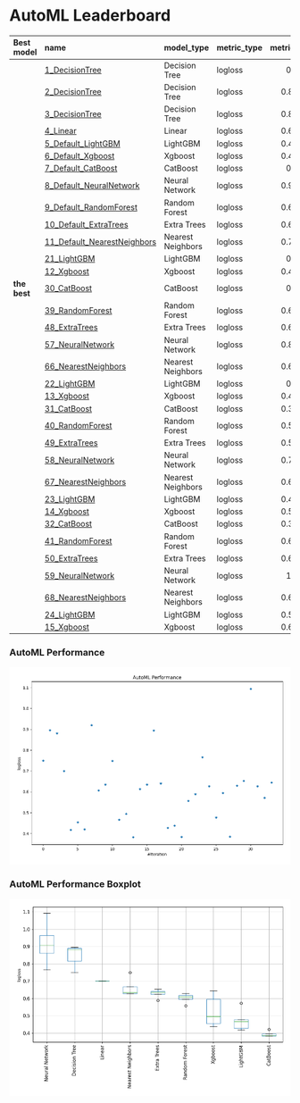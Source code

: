 # AutoML Leaderboard

| Best model   | name                                                                 | model_type        | metric_type   |   metric_value |   train_time |
|:-------------|:---------------------------------------------------------------------|:------------------|:--------------|---------------:|-------------:|
|              | [1_DecisionTree](1_DecisionTree/README.md)                           | Decision Tree     | logloss       |       0.74979  |         1.46 |
|              | [2_DecisionTree](2_DecisionTree/README.md)                           | Decision Tree     | logloss       |       0.895981 |         1.21 |
|              | [3_DecisionTree](3_DecisionTree/README.md)                           | Decision Tree     | logloss       |       0.880997 |         1.24 |
|              | [4_Linear](4_Linear/README.md)                                       | Linear            | logloss       |       0.699841 |         4.04 |
|              | [5_Default_LightGBM](5_Default_LightGBM/README.md)                   | LightGBM          | logloss       |       0.417879 |         6.26 |
|              | [6_Default_Xgboost](6_Default_Xgboost/README.md)                     | Xgboost           | logloss       |       0.454812 |         8.94 |
|              | [7_Default_CatBoost](7_Default_CatBoost/README.md)                   | CatBoost          | logloss       |       0.41995  |        14.85 |
|              | [8_Default_NeuralNetwork](8_Default_NeuralNetwork/README.md)         | Neural Network    | logloss       |       0.920112 |         3.17 |
|              | [9_Default_RandomForest](9_Default_RandomForest/README.md)           | Random Forest     | logloss       |       0.606296 |         9.55 |
|              | [10_Default_ExtraTrees](10_Default_ExtraTrees/README.md)             | Extra Trees       | logloss       |       0.635354 |         8.35 |
|              | [11_Default_NearestNeighbors](11_Default_NearestNeighbors/README.md) | Nearest Neighbors | logloss       |       0.748981 |         1.37 |
|              | [21_LightGBM](21_LightGBM/README.md)                                 | LightGBM          | logloss       |       0.46641  |         3.48 |
|              | [12_Xgboost](12_Xgboost/README.md)                                   | Xgboost           | logloss       |       0.494823 |         9.6  |
| **the best** | [30_CatBoost](30_CatBoost/README.md)                                 | CatBoost          | logloss       |       0.38322  |        49.43 |
|              | [39_RandomForest](39_RandomForest/README.md)                         | Random Forest     | logloss       |       0.613441 |         9.14 |
|              | [48_ExtraTrees](48_ExtraTrees/README.md)                             | Extra Trees       | logloss       |       0.635053 |         5.56 |
|              | [57_NeuralNetwork](57_NeuralNetwork/README.md)                       | Neural Network    | logloss       |       0.894062 |         2.78 |
|              | [66_NearestNeighbors](66_NearestNeighbors/README.md)                 | Nearest Neighbors | logloss       |       0.640914 |         1.28 |
|              | [22_LightGBM](22_LightGBM/README.md)                                 | LightGBM          | logloss       |       0.42689  |         3.17 |
|              | [13_Xgboost](13_Xgboost/README.md)                                   | Xgboost           | logloss       |       0.437473 |         8.17 |
|              | [31_CatBoost](31_CatBoost/README.md)                                 | CatBoost          | logloss       |       0.383655 |        41.14 |
|              | [40_RandomForest](40_RandomForest/README.md)                         | Random Forest     | logloss       |       0.557022 |         9.82 |
|              | [49_ExtraTrees](49_ExtraTrees/README.md)                             | Extra Trees       | logloss       |       0.588474 |         6.35 |
|              | [58_NeuralNetwork](58_NeuralNetwork/README.md)                       | Neural Network    | logloss       |       0.765765 |         5.49 |
|              | [67_NearestNeighbors](67_NearestNeighbors/README.md)                 | Nearest Neighbors | logloss       |       0.627237 |         1.27 |
|              | [23_LightGBM](23_LightGBM/README.md)                                 | LightGBM          | logloss       |       0.476956 |         2.75 |
|              | [14_Xgboost](14_Xgboost/README.md)                                   | Xgboost           | logloss       |       0.594925 |         3.29 |
|              | [32_CatBoost](32_CatBoost/README.md)                                 | CatBoost          | logloss       |       0.385259 |        25.03 |
|              | [41_RandomForest](41_RandomForest/README.md)                         | Random Forest     | logloss       |       0.629578 |         7.72 |
|              | [50_ExtraTrees](50_ExtraTrees/README.md)                             | Extra Trees       | logloss       |       0.652922 |         6.48 |
|              | [59_NeuralNetwork](59_NeuralNetwork/README.md)                       | Neural Network    | logloss       |       1.09312  |         5.37 |
|              | [68_NearestNeighbors](68_NearestNeighbors/README.md)                 | Nearest Neighbors | logloss       |       0.627237 |         1.28 |
|              | [24_LightGBM](24_LightGBM/README.md)                                 | LightGBM          | logloss       |       0.571743 |         3.76 |
|              | [15_Xgboost](15_Xgboost/README.md)                                   | Xgboost           | logloss       |       0.643865 |        43.59 |

### AutoML Performance
![AutoML Performance](ldb_performance.png)

### AutoML Performance Boxplot
![AutoML Performance Boxplot](ldb_performance_boxplot.png)